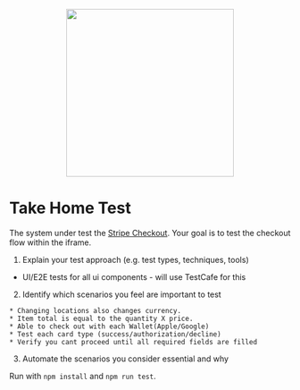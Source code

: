 <div align="center">
    <p><img src="assets/moonpay-logo.svg" width="300" /></p>
</div>

# Take Home Test

The system under test the [Stripe Checkout](https://checkout.stripe.dev/preview). Your goal is to test the checkout flow within the iframe.

1. Explain your test approach (e.g. test types, techniques, tools)
  * UI/E2E tests for all ui components - will use TestCafe for this
2. Identify which scenarios you feel are important to test
  ```
  * Changing locations also changes currency.
  * Item total is equal to the quantity X price.
  * Able to check out with each Wallet(Apple/Google)
  * Test each card type (success/authorization/decline)
  * Verify you cant proceed until all required fields are filled
  ```
3. Automate the scenarios you consider essential and why

Run with `npm install` and `npm run test`. 
